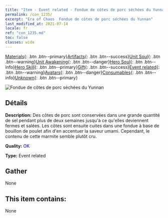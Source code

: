 ```yaml
---
title: "Item - Event related - Fondue de côtes de porc séchées du Yunnan"
permalink: /con_1235/
excerpt: "Era of Chaos  Fondue de côtes de porc séchées du Yunnan"
last_modified_at: 2021-07-14
locale: fr
ref: "con_1235.md"
toc: false
classes: wide
---
```

 [Materials](/ItemsFR/){: .btn .btn--primary}[Artifacts](/ItemsFR/Artifacts/){: .btn .btn--success}[Unit Soul](/ItemsFR/UnitSoul/){: .btn .btn--warning}[Unit Awakening](/ItemsFR/UnitAwakening/){: .btn .btn--danger}[Hero Soul](/ItemsFR/HeroSoul/){: .btn .btn--info}[Hero Skill](/ItemsFR/HeroSkill/){: .btn .btn--primary}[Gift](/ItemsFR/Gift/){: .btn .btn--success}[Event related](/ItemsFR/Events/){: .btn .btn--warning}[Avatars](/ItemsFR/Avatars/){: .btn .btn--danger}[Consumables](/ItemsFR/Consumables/){: .btn .btn--info}[Unknown](/ItemsFR/Unknown/){: .btn .btn--primary}

 ![Fondue de côtes de porc séchées du Yunnan](/images/t/i_81531221.png)

## Détails
 **Description:** Des côtes de porc sont conservées dans une grande quantité de sel pendant plus de deux semaines jusqu'à ce qu'elles deviennent fermes et salées. Les côtes sont ensuite cuites dans une fondue à base de bouillon de poulet afin d'en accentuer la saveur umami. Cependant, le contenu de cette marmite semble plutôt cru.

 **Quality:** <span style="color: #0000CD">OK</span>

 **Type:** Event related

## Gather

  None

## This item contains:

  None


